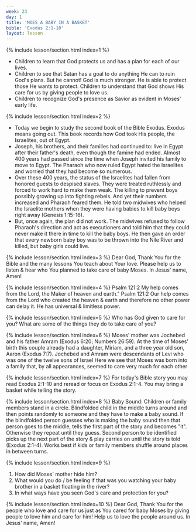 ```yaml
---
week: 23
day: 1
title: 'MOES A BABY IN A BASKET'
bible: 'Exodus 2:1-10'
layout: lesson
---
```



{% include lesson/section.html index=1 %}
- Children to learn that God protects us and has a plan for each of our lives.
- Children to see that Satan has a goal to do anything He can to ruin God's plans. But he cannot! God is much stronger. He is able to protect those He wants to protect. Children to understand that God shows His care for us by giving people to love us.
- Children to recognize God's presence as Savior as evident in Moses' early life.


{% include lesson/section.html index=2 %}
- Today we begin to study the second book of the Bible Exodus. Exodus means going out. This book records how God took His people, the Israelites, out of Egypt.
- Joseph, his brothers, and their families had continued to: live in Egypt after their father's death, even though the famine had ended. Almost 400 years had passed since the time when Joseph invited his family to move to Egypt. The Pharaoh who now ruled Egypt hated the Israelites and worried that they had become so numerous.
- Over these 400 years, the status of the Israelites had fallen from honored guests to despised slaves. They were treated ruthlessly and forced to work hard to make them weak. The killing to prevent boys possibly growing up into fighting rebels. And yet their numbers increased and Pharaoh feared them. He told two midwives who helped the Israelite mothers when they were having babies to kill baby boys right away (Genesis 1:15-16).
- But, once again, the plan did not work. The midwives refused to follow Pharaoh's direction and act as executioners and told him that they could never make it there in time to kill the baby boys. He then gave an order that every newborn baby boy was to be thrown into the Nile River and killed, but baby girls could live.


{% include lesson/section.html index=3 %}
Dear God, Thank You for the Bible and the many lessons You teach about Your love. Please help us to listen & hear who You planned to take care of baby Moses. In Jesus' name, Amen!



{% include lesson/section.html index=4 %}
Psalm 121:2 My help comes from the Lord, the Maker of heaven and earth." Psalm 121:2 Our help comes from the Lord who created the heaven & earth and therefore no other power can delay it. He has universal & limitless power.


{% include lesson/section.html index=5 %}
Who has God given to care for you? What are some of the things they do to take care of you?


{% include lesson/section.html index=6 %}
Moses' mother was Jochebed and his father Amram (Exodus 6:20; Numbers 26:59). At the time of Moses' birth this couple already had a daughter, Miriam, and a three year old son, Aaron (Exodus 7:7). Jochebed and Amram were descendants of Levi who was one of the twelve sons of Israel Here we see that Moses was born into a family that, by all appearances, seemed to care very much for each other


{% include lesson/section.html index=7 %}
For today's Bible story you may read Exodus 2:1-10 and reread or focus on Exodus 2:1-4. You may bring a basket while telling the story.


{% include lesson/section.html index=8 %}
Baby Sound: Children or family members stand in a circle. Blindfolded child in the middle turns around and then points randomly to someone and they have to make a baby sound. If the blindfolded person guesses who is making the baby sound then that person goes to the middle, tells the first part of the story and becomes "it". Otherwise they repeat until they guess. Second person to be identified picks up the next part of the story & play carries on until the story is told (Exodus 2:1-4). Works best if kids or family members shuffle around places in between turns.


{% include lesson/section.html index=9 %}
1. How did Moses' mother hide him?
2. What would you do / be feeling if that was you watching your baby brother in a basket floating in the river?
3. In what ways have you seen God's care and protection for you?


{% include lesson/section.html index=10 %}
 Dear God, Thank You for the people who love and care for us just as You cared for baby Moses by giving people to love him and care for him! Help us to love the people around us. In Jesus' name, Amen!


